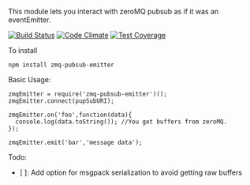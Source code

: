 This module lets you interact with zeroMQ pubsub as if it was an eventEmitter.

[![Build Status](https://travis-ci.org/BrianAdams/zmq-pubsub-emitter.js.svg?branch=master)](https://travis-ci.org/BrianAdams/zmq-pubsub-emitter.js)
[![Code Climate](https://codeclimate.com/github/BrianAdams/zmq-pubsub-emitter.js/badges/gpa.svg)](https://codeclimate.com/github/BrianAdams/zmq-pubsub-emitter.js)
[![Test Coverage](https://codeclimate.com/github/BrianAdams/zmq-pubsub-emitter.js/badges/coverage.svg)](https://codeclimate.com/github/BrianAdams/zmq-pubsub-emitter.js/coverage)

To install

`npm install zmq-pubsub-emitter`

Basic Usage:

```
zmqEmitter = require('zmq-pubsub-emitter')();
zmqEmitter.connect(pupSubURI);

zmqEmitter.on('foo',function(data){
  console.log(data.toString()); //You get buffers from zeroMQ.
});

zmqEmitter.emit('bar','message data');

```

Todo:
- [ ]: Add option for msgpack serialization to avoid getting raw buffers
